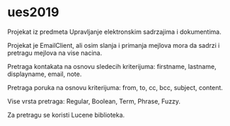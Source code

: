 # ues2019
Projekat iz predmeta Upravljanje elektronskim sadrzajima i dokumentima.

Projekat je EmailClient, ali osim slanja i primanja mejlova mora da sadrzi i pretragu mejlova na vise nacina.

Pretraga kontakata na osnovu sledecih kriterijuma: firstname, lastname, displayname, email, note.

Pretraga poruka na osnovu kriterijuma: from, to, cc, bcc, subject, content.

Vise vrsta pretraga: Regular, Boolean, Term, Phrase, Fuzzy.

Za pretragu se koristi Lucene biblioteka.
